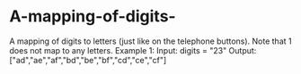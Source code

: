 # A-mapping-of-digits-
A mapping of digits to letters (just like on the telephone buttons). Note that 1 does not map to any letters.
Example 1:
Input: digits = "23"
Output: ["ad","ae","af","bd","be","bf","cd","ce","cf"]
